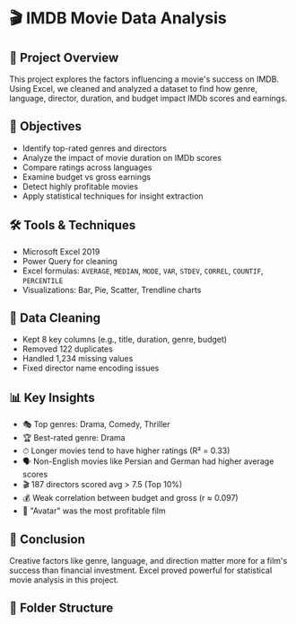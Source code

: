 # 🎬 IMDB Movie Data Analysis

## 📌 Project Overview
This project explores the factors influencing a movie's success on IMDB. Using Excel, we cleaned and analyzed a dataset to find how genre, language, director, duration, and budget impact IMDb scores and earnings.

## 🎯 Objectives
- Identify top-rated genres and directors
- Analyze the impact of movie duration on IMDb scores
- Compare ratings across languages
- Examine budget vs gross earnings
- Detect highly profitable movies
- Apply statistical techniques for insight extraction

## 🛠 Tools & Techniques
- Microsoft Excel 2019
- Power Query for cleaning
- Excel formulas: `AVERAGE`, `MEDIAN`, `MODE`, `VAR`, `STDEV`, `CORREL`, `COUNTIF`, `PERCENTILE`
- Visualizations: Bar, Pie, Scatter, Trendline charts

## 🧹 Data Cleaning
- Kept 8 key columns (e.g., title, duration, genre, budget)
- Removed 122 duplicates
- Handled 1,234 missing values
- Fixed director name encoding issues

## 📊 Key Insights
- 🎭 Top genres: Drama, Comedy, Thriller
- 🏆 Best-rated genre: Drama
- ⏱ Longer movies tend to have higher ratings (R² = 0.33)
- 🗣 Non-English movies like Persian and German had higher average scores
- 🎬 187 directors scored avg > 7.5 (Top 10%)
- 💰 Weak correlation between budget and gross (r ≈ 0.097)
- 🤑 "Avatar" was the most profitable film

## 🧠 Conclusion
Creative factors like genre, language, and direction matter more for a film's success than financial investment. Excel proved powerful for statistical movie analysis in this project.

## 📁 Folder Structure
